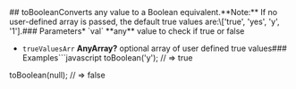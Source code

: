 <!-- Generated by documentation.js. Update this documentation by updating the source code. -->## toBooleanConverts any value to a Boolean equivalent.**Note:** If no user-defined array is passed, the default true values are:\['true', 'yes', 'y', '1'].### Parameters*   `val` **any** value to check if true or false
*   `trueValuesArr` **AnyArray?** optional array of user defined true values### Examples```javascript
toBoolean('y');
 // => true

toBoolean(null);
// => false
```Returns **[Boolean][1]** Returns a boolean equivalent of the value.**Meta***   **version**: 3.1.1[1]: https://developer.mozilla.org/docs/Web/JavaScript/Reference/Global_Objects/Boolean
